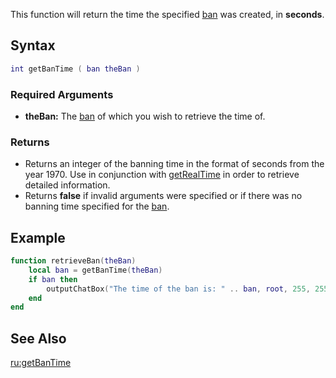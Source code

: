 This function will return the time the specified [ban](/docs/ban.md "wikilink") was created, in **seconds**.

Syntax
------

``` lua
int getBanTime ( ban theBan )
```

### Required Arguments

-   **theBan:** The [ban](/docs/ban.md "wikilink") of which you wish to retrieve the time of.

### Returns

-   Returns an integer of the banning time in the format of seconds from the year 1970. Use in conjunction with [getRealTime](/docs/getRealTime.md "wikilink") in order to retrieve detailed information.
-   Returns **false** if invalid arguments were specified or if there was no banning time specified for the [ban](/docs/ban.md "wikilink").

Example
-------

``` lua
function retrieveBan(theBan)
    local ban = getBanTime(theBan)
    if ban then
        outputChatBox("The time of the ban is: " .. ban, root, 255, 255, 255, false)
    end
end
```

See Also
--------

[ru:getBanTime](/docs/ru:getBanTime.md "wikilink")
